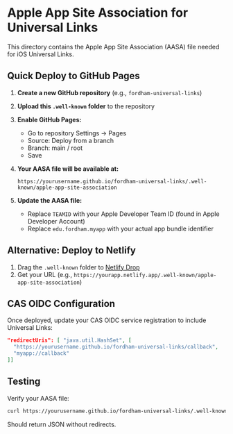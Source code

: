 # Apple App Site Association for Universal Links

This directory contains the Apple App Site Association (AASA) file needed for iOS Universal Links.

## Quick Deploy to GitHub Pages

1. **Create a new GitHub repository** (e.g., `fordham-universal-links`)

2. **Upload this `.well-known` folder** to the repository

3. **Enable GitHub Pages:**
   - Go to repository Settings → Pages
   - Source: Deploy from a branch
   - Branch: main / root
   - Save

4. **Your AASA file will be available at:**
   ```
   https://yourusername.github.io/fordham-universal-links/.well-known/apple-app-site-association
   ```

5. **Update the AASA file:**
   - Replace `TEAMID` with your Apple Developer Team ID (found in Apple Developer Account)
   - Replace `edu.fordham.myapp` with your actual app bundle identifier

## Alternative: Deploy to Netlify

1. Drag the `.well-known` folder to [Netlify Drop](https://app.netlify.com/drop)
2. Get your URL (e.g., `https://yourapp.netlify.app/.well-known/apple-app-site-association`)

## CAS OIDC Configuration

Once deployed, update your CAS OIDC service registration to include Universal Links:

```json
"redirectUris": [ "java.util.HashSet", [
  "https://yourusername.github.io/fordham-universal-links/callback",
  "myapp://callback"
]]
```

## Testing

Verify your AASA file:
```bash
curl https://yourusername.github.io/fordham-universal-links/.well-known/apple-app-site-association
```

Should return JSON without redirects.
